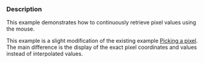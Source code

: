 ### Description
This example demonstrates how to continuously retrieve pixel values using the mouse.

This example is a slight modification of the existing example [Picking a
pixel](Cxx/Images/PickingAPixel). The main
difference is the display of the exact pixel coordinates and values
instead of interpolated values.
